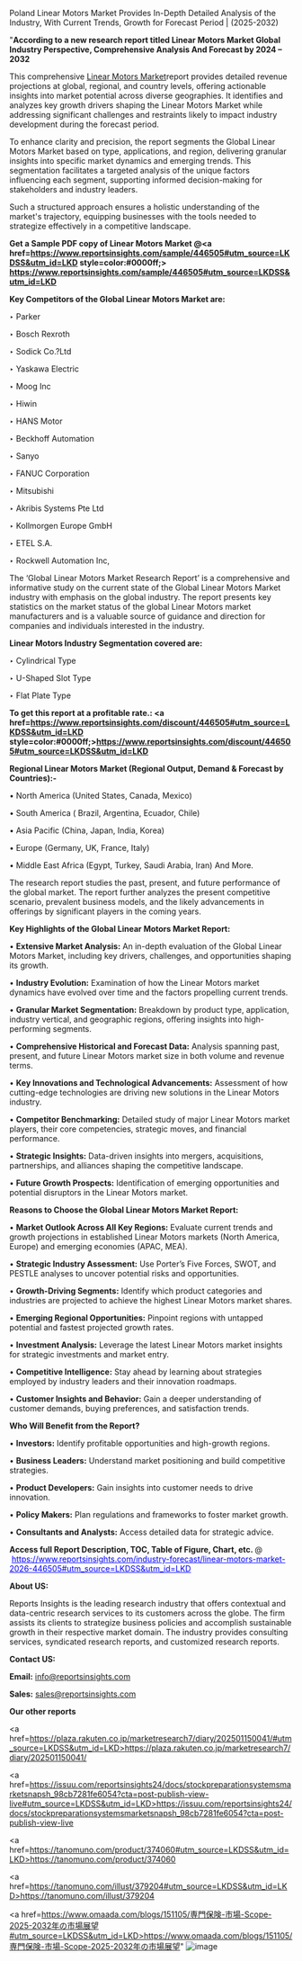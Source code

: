 Poland Linear Motors Market Provides In-Depth Detailed Analysis of the Industry, With Current Trends, Growth for Forecast Period | (2025-2032)

"<strong>According to a new research report titled Linear Motors Market Global Industry Perspective, Comprehensive Analysis And Forecast by 2024 – 2032</strong>

This comprehensive <a href=https://www.reportsinsights.com/sample/446505>Linear Motors Market</a>report provides detailed revenue projections at global, regional, and country levels, offering actionable insights into market potential across diverse geographies. It identifies and analyzes key growth drivers shaping the Linear Motors Market while addressing significant challenges and restraints likely to impact industry development during the forecast period.

To enhance clarity and precision, the report segments the Global Linear Motors Market based on type, applications, and region, delivering granular insights into specific market dynamics and emerging trends. This segmentation facilitates a targeted analysis of the unique factors influencing each segment, supporting informed decision-making for stakeholders and industry leaders.

Such a structured approach ensures a holistic understanding of the market's trajectory, equipping businesses with the tools needed to strategize effectively in a competitive landscape.

<strong>Get a Sample PDF copy of Linear Motors Market </strong><strong>@<a href=https://www.reportsinsights.com/sample/446505#utm_source=LKDSS&utm_id=LKD style=color:#0000ff;> https://www.reportsinsights.com/sample/446505#utm_source=LKDSS&utm_id=LKD</a></strong></font>

<strong>Key Competitors of the Global Linear Motors Market are:</strong>

‣ Parker

‣ Bosch Rexroth

‣ Sodick Co.?Ltd

‣ Yaskawa Electric

‣ Moog Inc

‣ Hiwin

‣ HANS Motor

‣ Beckhoff Automation

‣ Sanyo

‣ FANUC Corporation

‣ Mitsubishi

‣ Akribis Systems Pte Ltd

‣ Kollmorgen Europe GmbH

‣ ETEL S.A.

‣ Rockwell Automation Inc,

The ‘Global Linear Motors Market Research Report’ is a comprehensive and informative study on the current state of the Global Linear Motors Market industry with emphasis on the global industry. The report presents key statistics on the market status of the global Linear Motors market manufacturers and is a valuable source of guidance and direction for companies and individuals interested in the industry.

<strong>Linear Motors Industry Segmentation covered are:</strong>

‣ Cylindrical Type

‣ U-Shaped Slot Type

‣ Flat Plate Type

<strong>To get this report at a profitable rate.: <a href=https://www.reportsinsights.com/discount/446505#utm_source=LKDSS&utm_id=LKD style=color:#0000ff;>https://www.reportsinsights.com/discount/446505#utm_source=LKDSS&utm_id=LKD</a></strong></font>

<strong>Regional Linear Motors Market (Regional Output, Demand &amp; Forecast by Countries):-</strong>

• North America (United States, Canada, Mexico)

• South America ( Brazil, Argentina, Ecuador, Chile)

• Asia Pacific (China, Japan, India, Korea)

• Europe (Germany, UK, France, Italy)

• Middle East Africa (Egypt, Turkey, Saudi Arabia, Iran) And More.

The research report studies the past, present, and future performance of the global market. The report further analyzes the present competitive scenario, prevalent business models, and the likely advancements in offerings by significant players in the coming years.

<strong>Key Highlights of the Global Linear Motors Market Report:</strong>

• <strong>Extensive Market Analysis:</strong> An in-depth evaluation of the Global Linear Motors Market, including key drivers, challenges, and opportunities shaping its growth.

• <strong>Industry Evolution:</strong> Examination of how the Linear Motors market dynamics have evolved over time and the factors propelling current trends.

• <strong>Granular Market Segmentation:</strong> Breakdown by product type, application, industry vertical, and geographic regions, offering insights into high-performing segments.

• <strong>Comprehensive Historical and Forecast Data:</strong> Analysis spanning past, present, and future Linear Motors market size in both volume and revenue terms.

• <strong>Key Innovations and Technological Advancements:</strong> Assessment of how cutting-edge technologies are driving new solutions in the Linear Motors industry.

• <strong>Competitor Benchmarking:</strong> Detailed study of major Linear Motors market players, their core competencies, strategic moves, and financial performance.

• <strong>Strategic Insights:</strong> Data-driven insights into mergers, acquisitions, partnerships, and alliances shaping the competitive landscape.

• <strong>Future Growth Prospects:</strong> Identification of emerging opportunities and potential disruptors in the Linear Motors market.

<strong>Reasons to Choose the Global Linear Motors Market Report:</strong>

• <strong>Market Outlook Across All Key Regions:</strong> Evaluate current trends and growth projections in established Linear Motors markets (North America, Europe) and emerging economies (APAC, MEA).

• <strong>Strategic Industry Assessment:</strong> Use Porter’s Five Forces, SWOT, and PESTLE analyses to uncover potential risks and opportunities.

• <strong>Growth-Driving Segments:</strong> Identify which product categories and industries are projected to achieve the highest Linear Motors market shares.

• <strong>Emerging Regional Opportunities:</strong> Pinpoint regions with untapped potential and fastest projected growth rates.

• <strong>Investment Analysis:</strong> Leverage the latest Linear Motors market insights for strategic investments and market entry.

• <strong>Competitive Intelligence:</strong> Stay ahead by learning about strategies employed by industry leaders and their innovation roadmaps.

• <strong>Customer Insights and Behavior:</strong> Gain a deeper understanding of customer demands, buying preferences, and satisfaction trends.

<strong>Who Will Benefit from the Report?</strong>

• <strong>Investors:</strong> Identify profitable opportunities and high-growth regions.

• <strong>Business Leaders:</strong> Understand market positioning and build competitive strategies.

• <strong>Product Developers:</strong> Gain insights into customer needs to drive innovation.

• <strong>Policy Makers:</strong> Plan regulations and frameworks to foster market growth.

• <strong>Consultants and Analysts:</strong> Access detailed data for strategic advice.
</ul>
<strong>Access full Report Description, TOC, Table of Figure, Chart, etc. </strong>@  <a href=https://www.reportsinsights.com/industry-forecast/linear-motors-market-2026-446505#utm_source=LKDSS&utm_id=LKD style=color:#0000ff;>https://www.reportsinsights.com/industry-forecast/linear-motors-market-2026-446505#utm_source=LKDSS&utm_id=LKD</a></font>

<strong><strong>About US</strong>:</strong>

Reports Insights is the leading research industry that offers contextual and data-centric research services to its customers across the globe. The firm assists its clients to strategize business policies and accomplish sustainable growth in their respective market domain. The industry provides consulting services, syndicated research reports, and customized research reports.

<strong>Contact US:</strong>

<p class=""""><b>Email:</b> <a href=mailto:info@reportsinsights.com>info@reportsinsights.com</a></p>
<p class=""""><b>Sales:</b> <a href=mailto:sales@reportsinsights.com>sales@reportsinsights.com</a></p>

<strong>Our other reports</strong>

<a href=https://plaza.rakuten.co.jp/marketresearch7/diary/202501150041/#utm_source=LKDSS&utm_id=LKD>https://plaza.rakuten.co.jp/marketresearch7/diary/202501150041/</a>

<a href=https://issuu.com/reportsinsights24/docs/stockpreparationsystemsmarketsnapsh_98cb7281fe6054?cta=post-publish-view-live#utm_source=LKDSS&utm_id=LKD>https://issuu.com/reportsinsights24/docs/stockpreparationsystemsmarketsnapsh_98cb7281fe6054?cta=post-publish-view-live</a>

<a href=https://tanomuno.com/product/374060#utm_source=LKDSS&utm_id=LKD>https://tanomuno.com/product/374060</a>

<a href=https://tanomuno.com/illust/379204#utm_source=LKDSS&utm_id=LKD>https://tanomuno.com/illust/379204</a>

<a href=https://www.omaada.com/blogs/151105/専門保険-市場-Scope-2025-2032年の市場展望#utm_source=LKDSS&utm_id=LKD>https://www.omaada.com/blogs/151105/専門保険-市場-Scope-2025-2032年の市場展望</a>"
![image](https://github.com/user-attachments/assets/9e2c9903-7812-409b-af57-5003edb219f6)
